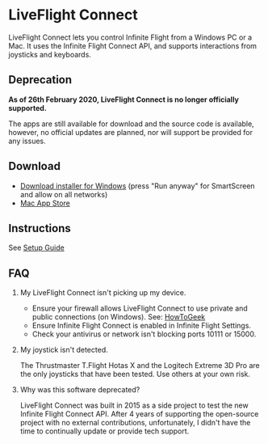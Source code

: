 # LiveFlight Connect

LiveFlight Connect lets you control Infinite Flight from a Windows PC or a Mac. It uses the Infinite Flight Connect API, and supports interactions from joysticks and keyboards.

## Deprecation

**As of 26th February 2020, LiveFlight Connect is no longer officially supported.**

The apps are still available for download and the source code is available, however, no official updates are planned, nor will support be provided for any issues.

## Download

 - [Download installer for Windows](https://github.com/LiveFlightApp/Connect-Windows/releases/download/1.0.0.0/LiveFlight-Connect-Setup.zip) (press "Run anyway" for SmartScreen and allow on all networks)
 - [Mac App Store](https://itunes.apple.com/us/app/liveflight-connect/id1078754162?ls=1&mt=12)

## Instructions

See [Setup Guide](http://help.liveflightapp.com/connect/setup-guide)

## FAQ

1. My LiveFlight Connect isn't picking up my device.

   - Ensure your firewall allows LiveFlight Connect to use private and public connections (on Windows). See: [HowToGeek](https://www.howtogeek.com/howto/uncategorized/how-to-create-exceptions-in-windows-vista-firewall/)
    - Ensure Infinite Flight Connect is enabled in Infinite Flight Settings.
    - Check your antivirus or network isn't blocking ports 10111 or 15000.
  
2. My joystick isn't detected.
 
    The Thrustmaster T.Flight Hotas X and the Logitech Extreme 3D Pro are the only joysticks that have been tested. Use others at your own risk.
  
3. Why was this software deprecated?
 
    LiveFlight Connect was built in 2015 as a side project to test the new Infinite Flight Connect API. After 4 years of supporting the open-source project with no external contributions, unfortunately, I didn't have the time to continually update or provide tech support.
